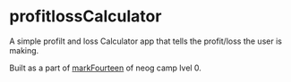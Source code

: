 # profitlossCalculator

A simple profilt and loss Calculator app that tells the profit/loss the user is making.

Built as a part of [markFourteen](https://neog.camp/guide/markfourteen) of neog camp lvel 0.
